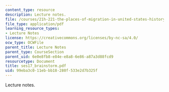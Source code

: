```yaml
---
content_type: resource
description: Lecture notes.
file: /courses/21h-221-the-places-of-migration-in-united-states-history-fall-2006/99eba3c011ebbb18280f533e2d7b325f_ses17_brainstorm.pdf
file_type: application/pdf
learning_resource_types:
- Lecture Notes
license: https://creativecommons.org/licenses/by-nc-sa/4.0/
ocw_type: OCWFile
parent_title: Lecture Notes
parent_type: CourseSection
parent_uid: 6e0e8fb8-e84e-e8a8-6e86-a87a3d88fcd9
resourcetype: Document
title: ses17_brainstorm.pdf
uid: 99eba3c0-11eb-bb18-280f-533e2d7b325f
---
```

Lecture notes.